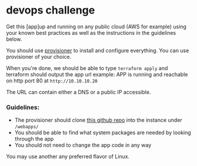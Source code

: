 # devops challenge

Get this [app]up and running on any public cloud (AWS for example) using your known 
best practices as well as the instructions in the guidelines below.

You should use [provisioner](https://www.terraform.io/docs/provisioners/index.html/) to install and configure everything. You can use provisioner of your choice.

When you're done, we should be able to type `terraform apply` and terraform should output the app url example:
APP is running and reachable on http port 80 at `http://10.10.10.20`

The URL can contain either a DNS or a public IP accessible.

### Guidelines:
  - The provisioner should clone [this github repo](https://github.com/pbuditi/Devops-challenge) into the instance under `/webapps/`
  - You should be able to find what system packages are needed by looking through the app
  - You should not need to change the app code in any way


You may use another any preferred flavor of Linux.
